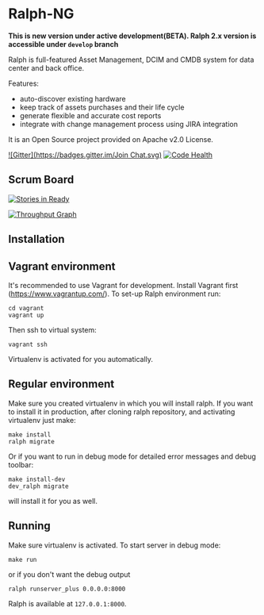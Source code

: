# Ralph-NG

**This is new version under active development(BETA). Ralph 2.x version is accessible under `develop` branch**

Ralph is full-featured Asset Management, DCIM and CMDB system for data center and back office.

Features:

* auto-discover existing hardware
* keep track of assets purchases and their life cycle
* generate flexible and accurate cost reports
* integrate with change management process using JIRA integration

It is an Open Source project provided on Apache v2.0 License.

[![Gitter](https://badges.gitter.im/Join Chat.svg)](https://gitter.im/allegro/ralph?utm_source=badge&utm_medium=badge&utm_campaign=pr-badge&utm_content=badge)
[![Code Health](https://landscape.io/github/allegro/ralph/ng/landscape.svg?style=flat)](https://landscape.io/github/allegro/ralph/ng)

## Scrum Board

[![Stories in Ready](https://badge.waffle.io/allegro/ralph.png?label=ready&title=Ready)](http://waffle.io/allegro/ralph)

[![Throughput Graph](https://graphs.waffle.io/allegro/ralph/throughput.svg)](https://waffle.io/allegro/ralph/metrics)

## Installation


## Vagrant environment

It's recommended to use Vagrant for development. Install Vagrant first (https://www.vagrantup.com/). To set-up Ralph environment run:

    cd vagrant
    vagrant up

Then ssh to virtual system:

    vagrant ssh

Virtualenv is activated for you automatically.

## Regular environment

Make sure you created virtualenv in which you will install ralph.
If you want to install it in production, after cloning ralph repository, and activating virtualenv just make:

    make install
    ralph migrate
    
Or if you want to run in debug mode for detailed error messages and debug toolbar:

    make install-dev
    dev_ralph migrate

will install it for you as well.

    

## Running


Make sure virtualenv is activated. To start server in debug mode:

    make run
    
or if you don't want the debug output

    ralph runserver_plus 0.0.0.0:8000
    

Ralph is available at `127.0.0.1:8000`.


